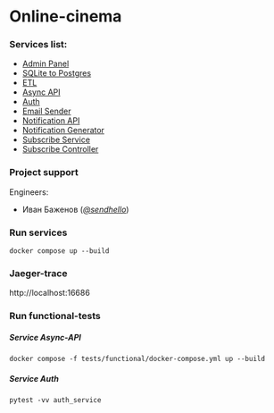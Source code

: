 # Online-cinema

### Services list:
* [Admin Panel](admin_panel/README.md)
* [SQLite to Postgres](sqlite_to_postgres/README.md)
* [ETL](etl/README.md)
* [Async API](async_api/README.md)
* [Auth](auth_service/README.md)
* [Email Sender](email_sender/README.md)
* [Notification API](notification_api/README.md)
* [Notification Generator](notification_generator/README.md)
* [Subscribe Service](subscribe_service/README.md)
* [Subscribe Controller](subscribe_controller/README.md)

### Project support

Engineers:

* Иван Баженов (*[@sendhello](https://github.com/sendhello)*)

### Run services
```commandline
docker compose up --build
```

### Jaeger-trace
http://localhost:16686

### Run functional-tests

##### Service Async-API
```commandline
docker compose -f tests/functional/docker-compose.yml up --build
```

##### Service Auth
```commandline
pytest -vv auth_service
```
